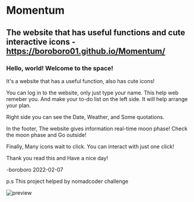 # Momentum
## The website that has useful functions and cute interactive icons - https://boroboro01.github.io/Momentum/

### Hello, world! Welcome to the space!

It's a website that has a useful function, also has cute icons!

You can log in to the website, only just type your name. This help web remeber you.
And make your to-do list on the left side. It will help arrange your plan.

Right side you can see the Date, Weather, and Some quotations.

In the footer, The website gives information real-time moon phase! Check the moon phase and Go outside!

Finally, Many icons wait to click. You can interact with just one click!

Thank you read this and Have a nice day!

-boroboro 2022-02-07

p.s This project helped by nomadcoder challenge

![preview](https://user-images.githubusercontent.com/98679575/152803845-5e084276-324f-437e-85e9-4077ceb2652e.png)


